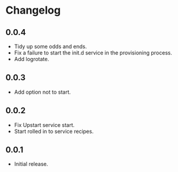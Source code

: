 Changelog
=========

0.0.4
-----

  * Tidy up some odds and ends.
  * Fix a failure to start the init.d service in the provisioning process.
  * Add logrotate.

0.0.3
-----

  * Add option not to start.

0.0.2
-----

  * Fix Upstart service start.
  * Start rolled in to service recipes.

0.0.1
-----

  * Initial release.
